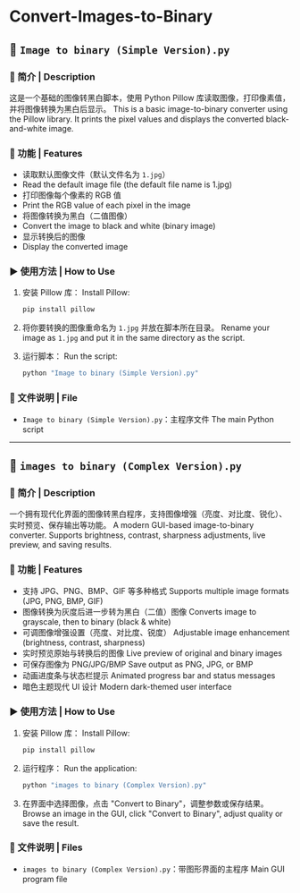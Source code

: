 # Convert-Images-to-Binary

## 🧾 `Image to binary (Simple Version).py`

### 📌 简介 | Description

这是一个基础的图像转黑白脚本，使用 Python Pillow 库读取图像，打印像素值，并将图像转换为黑白后显示。
This is a basic image-to-binary converter using the Pillow library. It prints the pixel values and displays the converted black-and-white image.

### 🚀 功能 | Features

* 读取默认图像文件（默认文件名为 `1.jpg`）
* Read the default image file (the default file name is 1.jpg)
* 打印图像每个像素的 RGB 值
* Print the RGB value of each pixel in the image
* 将图像转换为黑白（二值图像）
* Convert the image to black and white (binary image)
* 显示转换后的图像
* Display the converted image

### ▶️ 使用方法 | How to Use

1. 安装 Pillow 库：
   Install Pillow:

   ```bash
   pip install pillow
   ```

2. 将你要转换的图像重命名为 `1.jpg` 并放在脚本所在目录。
   Rename your image as `1.jpg` and put it in the same directory as the script.

3. 运行脚本：
   Run the script:

   ```bash
   python "Image to binary (Simple Version).py"
   ```

### 📁 文件说明 | File

* `Image to binary (Simple Version).py`：主程序文件
  The main Python script

---

## 🧾 `images to binary (Complex Version).py`

### 📌 简介 | Description

一个拥有现代化界面的图像转黑白程序，支持图像增强（亮度、对比度、锐化）、实时预览、保存输出等功能。
A modern GUI-based image-to-binary converter. Supports brightness, contrast, sharpness adjustments, live preview, and saving results.

### 🚀 功能 | Features

* 支持 JPG、PNG、BMP、GIF 等多种格式
  Supports multiple image formats (JPG, PNG, BMP, GIF)
* 图像转换为灰度后进一步转为黑白（二值）图像
  Converts image to grayscale, then to binary (black & white)
* 可调图像增强设置（亮度、对比度、锐度）
  Adjustable image enhancement (brightness, contrast, sharpness)
* 实时预览原始与转换后的图像
  Live preview of original and binary images
* 可保存图像为 PNG/JPG/BMP
  Save output as PNG, JPG, or BMP
* 动画进度条与状态栏提示
  Animated progress bar and status messages
* 暗色主题现代 UI 设计
  Modern dark-themed user interface

### ▶️ 使用方法 | How to Use

1. 安装 Pillow 库：
   Install Pillow:

   ```bash
   pip install pillow
   ```

2. 运行程序：
   Run the application:

   ```bash
   python "images to binary (Complex Version).py"
   ```

3. 在界面中选择图像，点击 "Convert to Binary"，调整参数或保存结果。
   Browse an image in the GUI, click "Convert to Binary", adjust quality or save the result.

### 📁 文件说明 | Files

* `images to binary (Complex Version).py`：带图形界面的主程序
  Main GUI program file
